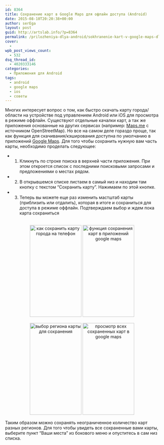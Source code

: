 ```yaml
---
id: 8364
title: Сохранение карт в Google Maps для офлайн доступа (Android)
date: 2015-08-10T20:20:38+00:00
author: serEga
layout: post
guid: http://artslab.info/?p=8364
permalink: /prilozheniya-dlya-android/sokhranenie-kart-v-google-maps-dlya-oflayn-dostup/
cover:
  -
wpb_post_views_count:
  - 532
dsq_thread_id:
  - 4020333146
categories:
  - Приложения для Android
tags:
  - android
  - google maps
  - ios
  - советы
---
```

Многих интересует вопрос о том, как быстро скачать карту города/области на устройстве под управлением Android или iOS для просмотра в режиме оффлайн. Существуют отдельные качалки карт, а так же приложения основанные на других сервисах (например: <a href="https://play.google.com/store/apps/details?id=com.mapswithme.maps.pro&#038;hl=de" target="_blank">Maps.me</a> с источником OpenStreetMap). Но все на самом деле гораздо проще, так как функция для скачивания/кэширования доступна по умолчанию в приложений <a href="https://play.google.com/store/apps/details?id=com.google.android.apps.maps&#038;hl=de" target="_blank">Google Maps</a>. Для того чтобы сохранить нужную вам часть карты, необходимо проделать следующее:

<!--more-->

  * 1. Кликнуть по строке поиска в верхней части приложения. При этом откроется список с последними поисковыми запросами и предложениями о местах рядом.
  * 2. В открывшемся списке листаем в самый низ и находим там кнопку с текстом &#8220;Сохранить карту&#8221;. Нажимаем по этой кнопке.
  * 3. Теперь вы можете еще раз изменить мастштаб карты (приблизить или отдалить), которая в итоге и сохраниться для доступа в режиме оффлайн. Подтверждаем выбор и ждем пока карта сохраниться

<center>
  <br /> <a href="http://googledrive.com/host/0B9lHVSSSdxdxd0hjdUdmRzY3Tjg/google-maps-sohranit-kartu.png"><img src="http://googledrive.com/host/0B9lHVSSSdxdxd0hjdUdmRzY3Tjg/google-maps-sohranit-kartu-169x300.png" alt="как сохранить карту города на телефон" width="169" height="300" class="size-medium wp-image-8368" srcset="http://googledrive.com/host/0B9lHVSSSdxdxd0hjdUdmRzY3Tjg/google-maps-sohranit-kartu-169x300.png 169w, http://googledrive.com/host/0B9lHVSSSdxdxd0hjdUdmRzY3Tjg/google-maps-sohranit-kartu-576x1024.png 576w, http://googledrive.com/host/0B9lHVSSSdxdxd0hjdUdmRzY3Tjg/google-maps-sohranit-kartu.png 720w" sizes="(max-width: 169px) 100vw, 169px" /></a>&nbsp;<a href="http://googledrive.com/host/0B9lHVSSSdxdxd0hjdUdmRzY3Tjg/google-maps-sohranit-kartu-offline.png"><img src="http://googledrive.com/host/0B9lHVSSSdxdxd0hjdUdmRzY3Tjg/google-maps-sohranit-kartu-offline-169x300.png" alt="функция сохранения карт в приложений google maps" width="169" height="300" class="size-medium wp-image-8367" srcset="http://googledrive.com/host/0B9lHVSSSdxdxd0hjdUdmRzY3Tjg/google-maps-sohranit-kartu-offline-169x300.png 169w, http://googledrive.com/host/0B9lHVSSSdxdxd0hjdUdmRzY3Tjg/google-maps-sohranit-kartu-offline-576x1024.png 576w, http://googledrive.com/host/0B9lHVSSSdxdxd0hjdUdmRzY3Tjg/google-maps-sohranit-kartu-offline.png 720w" sizes="(max-width: 169px) 100vw, 169px" /></a><br />
</center>





<center>
  <br /> <a href="http://googledrive.com/host/0B9lHVSSSdxdxd0hjdUdmRzY3Tjg/google-maps-vibor-regiona-dlya-sohraneniya.png"><img src="http://googledrive.com/host/0B9lHVSSSdxdxd0hjdUdmRzY3Tjg/google-maps-vibor-regiona-dlya-sohraneniya-169x300.png" alt="выбор региона карты для сохранения" width="169" height="300" class="size-medium wp-image-8369" srcset="http://googledrive.com/host/0B9lHVSSSdxdxd0hjdUdmRzY3Tjg/google-maps-vibor-regiona-dlya-sohraneniya-169x300.png 169w, http://googledrive.com/host/0B9lHVSSSdxdxd0hjdUdmRzY3Tjg/google-maps-vibor-regiona-dlya-sohraneniya.png 432w" sizes="(max-width: 169px) 100vw, 169px" /></a>&nbsp;<a href="http://googledrive.com/host/0B9lHVSSSdxdxd0hjdUdmRzY3Tjg/google-maps-prosmotr-sohranenih-kart.png"><img src="http://googledrive.com/host/0B9lHVSSSdxdxd0hjdUdmRzY3Tjg/google-maps-prosmotr-sohranenih-kart-169x300.png" alt="просмотр всех сохраненных карт в  google maps" width="169" height="300" class="size-medium wp-image-8366" srcset="http://googledrive.com/host/0B9lHVSSSdxdxd0hjdUdmRzY3Tjg/google-maps-prosmotr-sohranenih-kart-169x300.png 169w, http://googledrive.com/host/0B9lHVSSSdxdxd0hjdUdmRzY3Tjg/google-maps-prosmotr-sohranenih-kart-576x1024.png 576w, http://googledrive.com/host/0B9lHVSSSdxdxd0hjdUdmRzY3Tjg/google-maps-prosmotr-sohranenih-kart.png 720w" sizes="(max-width: 169px) 100vw, 169px" /></a><br />
</center>

Таким образом можно сохранять неограниченное количество карт разных регионов. Для того чтобы увидеть все сохраненные вами карты, выберите пункт &#8220;Ваши места&#8221; из бокового меню и опуститесь в сам низ списка.